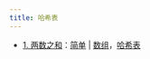 ```yaml
---
title: 哈希表
---
```


- [1. 两数之和](https://joker764.github.io/leetcode/1-两数之和.html)：[简单](https://joker764.github.io/leetcode/difficulty/easy.html) |  [数组](https://joker764.github.io/leetcode/tag/array.html)，[哈希表](https://joker764.github.io/leetcode/tag/hash-table.html)

